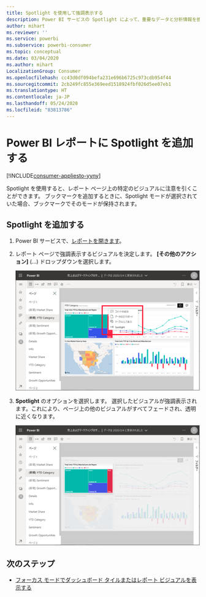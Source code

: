 ```yaml
---
title: Spotlight を使用して強調表示する
description: Power BI サービスの Spotlight によって、重要なデータと分析情報を強調表示します。
author: mihart
ms.reviewer: ''
ms.service: powerbi
ms.subservice: powerbi-consumer
ms.topic: conceptual
ms.date: 03/04/2020
ms.author: mihart
LocalizationGroup: Consumer
ms.openlocfilehash: cc43d0df094befa231e696b6725c973cdb954f44
ms.sourcegitcommit: 2cb249fc855e369eed1518924fbf026d5ee07eb1
ms.translationtype: HT
ms.contentlocale: ja-JP
ms.lasthandoff: 05/24/2020
ms.locfileid: "83813786"
---
```

# <a name="add-spotlights-to-power-bi-reports"></a>Power BI レポートに Spotlight を追加する

[!INCLUDE[consumer-appliesto-yyny](../includes/consumer-appliesto-yyny.md)]

Spotlight を使用すると、レポート ページ上の特定のビジュアルに注意を引くことができます。  ブックマークを追加するときに、Spotlight モードが選択されていた場合、ブックマークでそのモードが保持されます。

## <a name="add-a-spotlight"></a>Spotlight を追加する

1. Power BI サービスで、[レポートを開きます](end-user-report-open.md)。

2. レポート ページで強調表示するビジュアルを決定します。 **[その他のアクション]** (...) ドロップダウンを選択します。  

    ![スポットライトとフォーカス モードを比較する](media/end-user-spotlight/power-bi-spotlight.png)

3. **Spotlight** のオプションを選択します。 選択したビジュアルが強調表示されます。これにより、ページ上の他のビジュアルがすべてフェードされ、透明に近くなります。 

    ![スポットライト モード](media/end-user-spotlight/power-bi-spotlighted.png)



## <a name="next-steps"></a>次のステップ

* [フォーカス モードでダッシュボード タイルまたはレポート ビジュアルを表示する](end-user-focus.md)

